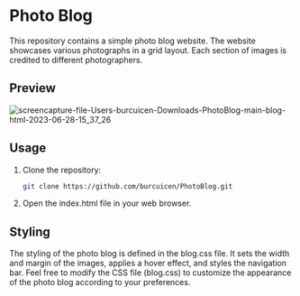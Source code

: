 # Photo Blog

This repository contains a simple photo blog website. The website showcases various photographs in a grid layout. Each section of images is credited to different photographers.

## Preview

![screencapture-file-Users-burcuicen-Downloads-PhotoBlog-main-blog-html-2023-06-28-15_37_26](https://github.com/burcuicen/PhotoBlog/assets/45922116/55fc63ca-dab9-4baf-9755-54dc4d348850)

## Usage

1. Clone the repository:

   ```bash
   git clone https://github.com/burcuicen/PhotoBlog.git
   ```
2. Open the index.html file in your web browser.

## Styling

The styling of the photo blog is defined in the blog.css file. It sets the width and margin of the images, applies a hover effect, and styles the navigation bar.
Feel free to modify the CSS file (blog.css) to customize the appearance of the photo blog according to your preferences.


